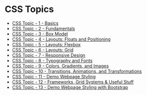 # CSS Topics

- [CSS Topic - 1 - Basics]((https://github.com/macoto00/Frontend-Developer-Code-Lessons/tree/main/CSS%20Topics/Topics/Topic%201))
- [CSS Topic - 2 - Fundamentals]((https://github.com/macoto00/Frontend-Developer-Code-Lessons/tree/main/CSS%20Topics/Topics/Topic%202))
- [CSS Topic - 3 - Box Model]((https://github.com/macoto00/Frontend-Developer-Code-Lessons/tree/main/CSS%20Topics/Topics/Topic%203))
- [CSS Topic - 4 - Layouts: Floats and Positioning]((https://github.com/macoto00/Frontend-Developer-Code-Lessons/tree/main/CSS%20Topics/Topics/Topic%204))
- [CSS Topic - 5 - Layouts: Flexbox]((https://github.com/macoto00/Frontend-Developer-Code-Lessons/tree/main/CSS%20Topics/Topics/Topic%205))
- [CSS Topic - 6 - Layouts: Grid]((https://github.com/macoto00/Frontend-Developer-Code-Lessons/tree/main/CSS%20Topics/Topics/Topic%206))
- [CSS Topic - 7 - Responsive Design]((https://github.com/macoto00/Frontend-Developer-Code-Lessons/tree/main/CSS%20Topics/Topics/Topic%207))
- [CSS Topic - 8 - Typography and Fonts]((https://github.com/macoto00/Frontend-Developer-Code-Lessons/tree/main/CSS%20Topics/Topics/Topic%208))
- [CSS Topic - 9 - Colors, Gradients, and Images]((https://github.com/macoto00/Frontend-Developer-Code-Lessons/tree/main/CSS%20Topics/Topics/Topic%209))
- [CSS Topic - 10 - Transitions, Animations, and Transformations]((https://github.com/macoto00/Frontend-Developer-Code-Lessons/tree/main/CSS%20Topics/Topics/Topic%2010))
- [CSS Topic - 11 - Demo Webpage Styling]((https://github.com/macoto00/Frontend-Developer-Code-Lessons/tree/main/CSS%20Topics/Topics/Topic%2011))
- [CSS Topic - 12 - Frameworks, Grid Systems & Useful Stuff]((https://github.com/macoto00/Frontend-Developer-Code-Lessons/tree/main/CSS%20Topics/Topics/Topic%2012))
- [CSS Topic - 13 - Demo Webpage Styling with Bootstrap]((https://github.com/macoto00/Frontend-Developer-Code-Lessons/tree/main/CSS%20Topics/Topics/Topic%2013))
